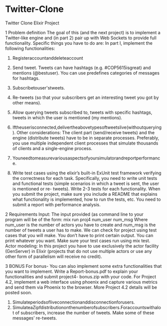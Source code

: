 # Twitter-Clone
Twitter Clone Elixir Project

1 Problem definition
  The goal of this (and the next project) is to implement a Twitter-like engine and (in part 2) pair up with Web Sockets to provide full functionality.
  Specific things you have to do are:
  In part I, implement the following functionalities:
  1. Registeraccountanddeleteaccount
  2. Send tweet. Tweets can have hashtags (e.g. #COP5615isgreat) and mentions
  (@bestuser). You can use predefines categories of messages for hashtags.
  3. Subscribetouser'stweets.
  4. Re-tweets (so that your subscribers get an interesting tweet you got by other
  means).
  5. Allow querying tweets subscribed to, tweets with specific hashtags, tweets in
  which the user is mentioned (my mentions).
  6. Iftheuserisconnected,delivertheabovetypesoftweetslive(withoutquerying).
  Other considerations:
  The client part (send/receive tweets) and the engine (distribute tweets) have to be in separate processes. Preferably, you use multiple independent client processes that simulate thousands of clients and a single-engine process.
 
  1. Youneedtomeasurevariousaspectsofyoursimulatorandreportperformance.
  2. Write test cases using the elixir’s built-in ExUnit test framework verifying the correctness for each task. Specifically, you need to write unit tests and functional tests (simple scenarios in which a tweet is sent, the user is mentioned or re-
  tweets). Write 2-3 tests for each functionality.
  When you submit the project, make sure you include a README that explains what functionality is implemented, how to run the tests, etc. You need to submit a report with performance analysis.

2 Requirements
  Input: The input provided (as command line to your program will be of the form: mix run proj4 num_user num_msg
  Where num_user is the number of actors you have to create and num_msg is the number of tweets a user has to make.
  We can check for project using test cases that you will make. You don’t have to print certain output. You can print whatever you want.
  Make sure your test cases run using mix test.
  Actor modeling: In this project you have to use exclusively the actor facility (GenServer) in Elixir (projects that do not use multiple actors or use any other form of parallelism will receive no credit).

3 BONUS
  For bonus-
  You can also implement some extra functionalities that you want to implement.
  Write a Report-bonus.pdf to explain your functionalities and submit project4- bonus.zip with your code.
  For Project 4.2, implement a web interface using phoenix and capture various metrics and send them via Phoenix to the browser.
  More Project 4.2 details will be posted soon.
  1. Simulateperiodsofliveconnectionanddisconnectionforusers.
  2. SimulateaZipfdistributiononthenumberofsubscribers.Foraccountswithalot of subscribers, increase the number of tweets. Make some of these messages’ re-tweets.
